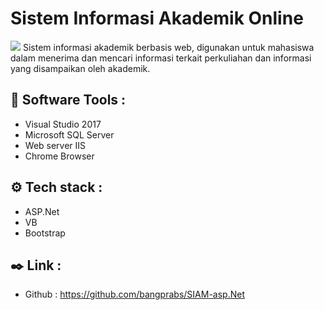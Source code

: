 # Sistem Informasi Akademik Online

<img src="https://github.com/bangprabs/SIAM-asp.Net/blob/master/Sistem%20Akademik.png" />
Sistem informasi akademik berbasis web, digunakan untuk mahasiswa dalam menerima dan mencari informasi terkait perkuliahan dan informasi yang disampaikan oleh akademik.

## 🔧 Software Tools :
- Visual Studio 2017
- Microsoft SQL Server
- Web server IIS
- Chrome Browser

## ⚙️ Tech stack :
- ASP.Net
- VB
- Bootstrap

## ✒️ Link :
- Github : https://github.com/bangprabs/SIAM-asp.Net
